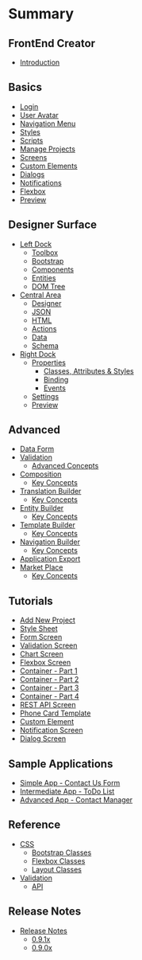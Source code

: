 # Summary

## FrontEnd Creator

* [Introduction](README.md)

## Basics

* [Login](basics/login.md)
* [User Avatar](basics/user-avatar.md)
* [Navigation Menu](basics/navigation-menu/readme.md)
  <!-- * [Key Concepts](basics/navigation-menu/key-concepts.md) -->
* [Styles](basics/styles/readme.md)
  <!-- * [Key Concepts](basics/styles/key-concepts.md) -->
* [Scripts](basics/scripts/readme.md)
  <!-- * [Key Concepts](basics/scripts/key-concepts.md) -->
* [Manage Projects](basics/projects/readme.md)
  <!-- * [Key Concepts](basics/projects/key-concepts.md) -->
* [Screens](basics/screens/readme.md)
  <!-- * [Key Concepts](basics/screens/key-concepts.md) -->
* [Custom Elements](basics/custom-elements/readme.md)
  <!-- * [Key Concepts](basics/custom-elements/key-concepts.md) -->
* [Dialogs](basics/dialogs/readme.md)
  <!-- * [Key Concepts](basics/dialogs/key-concepts.md) -->
* [Notifications](basics/notifications/readme.md)
  <!-- * [Key Concepts](basics/notifications/key-concepts.md) -->
* [Flexbox](basics/flexbox/readme.md)
  <!-- * [Key Concepts](basics/flexbox/key-concepts.md) -->
* [Preview](basics/preview/readme.md)
  <!-- * [Key Concepts](basics/preview/key-concepts.md) -->

## Designer Surface

* [Left Dock](designer-surface/left-dock/readme.md)
  * [Toolbox](designer-surface/left-dock/toolbox/readme.md)
    <!-- * [Key Concepts](designer-surface/left-dock/toolbox/key-concepts.md) -->
  * [Bootstrap](designer-surface/left-dock/bootstrap/readme.md)
    <!-- * [Key Concepts](designer-surface/left-dock/bootstrap/key-concepts.md) -->
  * [Components](designer-surface/left-dock/components/readme.md)
    <!-- * [Key Concepts](designer-surface/left-dock/components/key-concepts.md) -->
  * [Entities](designer-surface/left-dock/entities/readme.md)
    <!-- * [Key Concepts](designer-surface/left-dock/entities/key-concepts.md) -->
  * [DOM Tree](designer-surface/left-dock/dom-tree/readme.md)
    <!-- * [Key Concepts](designer-surface/left-dock/dom-tree/key-concepts.md) -->
* [Central Area](designer-surface/central-area/readme.md)
  * [Designer](designer-surface/central-area/designer/readme.md)
    <!-- * [Key Concepts](designer-surface/central-area/designer/key-concepts.md) -->
  * [JSON](designer-surface/central-area/json/readme.md)
    <!-- * [Key Concepts](designer-surface/central-area/json/key-concepts.md) -->
  * [HTML](designer-surface/central-area/html/readme.md)
    <!-- * [Key Concepts](designer-surface/central-area/html/key-concepts.md) -->
  * [Actions](designer-surface/central-area/actions/readme.md)
    <!-- * [Key Concepts](designer-surface/central-area/actions/key-concepts.md) -->
  * [Data](designer-surface/central-area/data/readme.md)
    <!-- * [Key Concepts](designer-surface/central-area/data/key-concepts.md) -->
  * [Schema](designer-surface/central-area/schema/readme.md)
    <!-- * [Key Concepts](designer-surface/central-area/schema/key-concepts.md) -->
* [Right Dock](designer-surface/right-dock/readme.md)
  * [Properties](designer-surface/right-dock/properties/readme.md)
    <!-- * [Key Concepts](designer-surface/right-dock/properties/key-concepts.md) -->
    * [Classes, Attributes & Styles](designer-surface/right-dock/properties/classes-attributes-styles.md)
    * [Binding](designer-surface/right-dock/properties/binding.md)
    * [Events](designer-surface/right-dock/properties/events.md)
  * [Settings](designer-surface/right-dock/settings/readme.md)
    <!-- * [Key Concepts](designer-surface/right-dock/settings/key-concepts.md) -->
  * [Preview](designer-surface/right-dock/preview/readme.md)
    <!-- * [Key Concepts](designer-surface/right-dock/preview/key-concepts.md) -->

## Advanced

* [Data Form](advanced/data-form/readme.md)
  <!-- * [Key Concepts](advanced/data-form/key-concepts.md) -->
* [Validation](advanced/validation/readme.md)
  <!-- * [Key Concepts](advanced/validation/key-concepts.md) -->
  * [Advanced Concepts](advanced/validation/advanced-concepts.md)
* [Composition](advanced/composition/readme.md)
  * [Key Concepts](advanced/composition/key-concepts.md)
* [Translation Builder](advanced/translation-builder/readme.md)
  * [Key Concepts](advanced/translation-builder/key-concepts.md)
* [Entity Builder](advanced/entity-builder/readme.md)
  * [Key Concepts](advanced/entity-builder/key-concepts.md)
* [Template Builder](advanced/template-builder/readme.md)
  * [Key Concepts](advanced/template-builder/key-concepts.md)
* [Navigation Builder](advanced/navigation-builder/readme.md)
  * [Key Concepts](advanced/navigation-builder/key-concepts.md)
* [Application Export](advanced/application-export/readme.md)
  <!-- * [Key Concepts](advanced/application-export/key-concepts.md) -->
* [Market Place](advanced/market-place/readme.md)
  * [Key Concepts](advanced/market-place/key-concepts.md)

## Tutorials

* [Add New Project](tutorials/manage-projects.md)
* [Style Sheet](tutorials/style-sheet.md)
* [Form Screen](tutorials/form-screen.md)
* [Validation Screen](tutorials/validation-screen.md)
* [Chart Screen](tutorials/chart-screen.md)
* [Flexbox Screen](tutorials/flexbox-screen.md)
* [Container - Part 1](tutorials/container-part-1.md)
* [Container - Part 2](tutorials/container-part-2.md)
* [Container - Part 3](tutorials/container-part-3.md)
* [Container - Part 4](tutorials/container-part-4.md)
* [REST API Screen](tutorials/randomuser-screen.md)
* [Phone Card Template](tutorials/phone-card-template.md)
* [Custom Element](tutorials/custom-element.md)
* [Notification Screen](tutorials/notification-screen.md)
* [Dialog Screen](tutorials/dialog.md)

## Sample Applications

* [Simple App - Contact Us Form](sample-apps/contact-us.md)
* [Intermediate App - ToDo List](sample-apps/todo-list.md)
* [Advanced App - Contact Manager](sample-apps/contact-manager.md)

## Reference

* [CSS](reference/css/readme.md)
  * [Bootstrap Classes](reference/css/bootstrap-classes.md)
  * [Flexbox Classes](reference/css/flexbox-classes.md)
  * [Layout Classes](reference/css/layout-classes.md)
* [Validation](reference/validation/readme.md)
  * [API](reference/validation/api.md)

## Release Notes

* [Release Notes](release-notes/readme.md)
  * [0.9.1x](release-notes/0.9.1x/readme.md)
  * [0.9.0x](release-notes/0.9.0x/readme.md)

